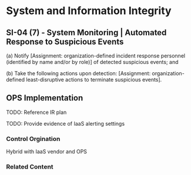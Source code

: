 # System and Information Integrity
## SI-04 (7) - System Monitoring | Automated Response to Suspicious Events

(a) Notify [Assignment: organization-defined incident response personnel (identified by name and/or by role)] of detected suspicious events; and

(b) Take the following actions upon detection: [Assignment: organization-defined least-disruptive actions to terminate suspicious events].

## OPS Implementation

TODO: Reference IR plan

TODO: Provide evidence of IaaS alerting settings

### Control Orgination

Hybrid with IaaS vendor and OPS

### Related Content
